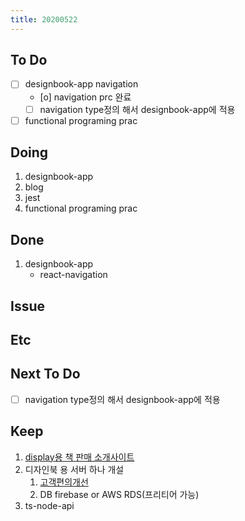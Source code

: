 ```yaml
---
title: 20200522
---
```


## To Do

- [ ] designbook-app navigation
  - [o] navigation prc 완료
  - [ ] navigation type정의 해서 designbook-app에 적용
- [ ] functional programing prac

## Doing

1. designbook-app
2. blog
3. jest
4. functional programing prac

## Done

1. designbook-app
   - react-navigation

## Issue

## Etc

## Next To Do

- [ ] navigation type정의 해서 designbook-app에 적용

## Keep

1. [display용 책 판매 소개사이트](https://www.notion.so/664d830ecbd64cfd92ec8d22efa725fa)
2. 디자인북 용 서버 하나 개설
   1. [ 고객편의개선 ](https://www.notion.so/ec91e42cfe2a40da8c1f01f5d3c83c4a)
   2. DB firebase or AWS RDS(프리티어 가능)
3. ts-node-api
